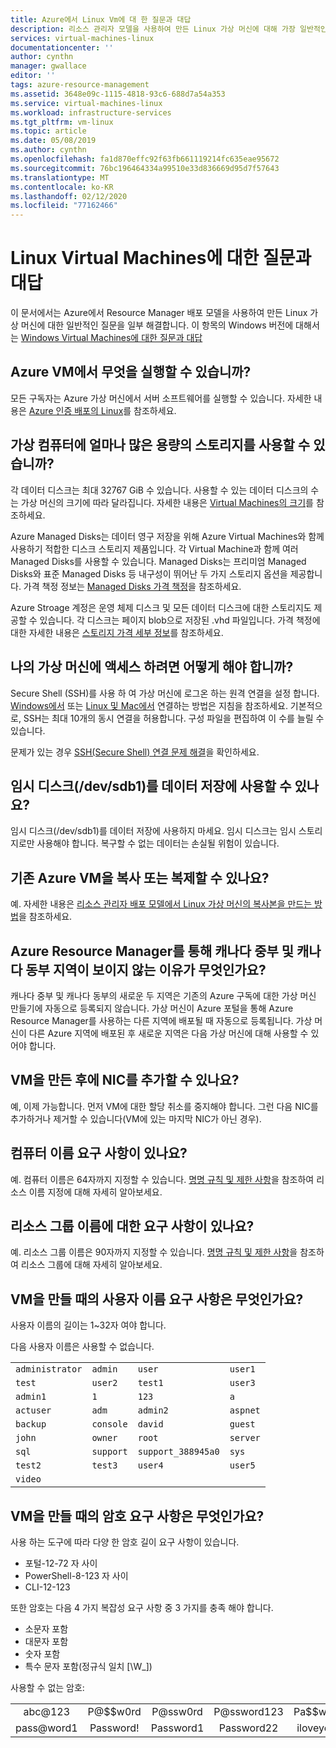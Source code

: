 ```yaml
---
title: Azure에서 Linux Vm에 대 한 질문과 대답
description: 리소스 관리자 모델을 사용하여 만든 Linux 가상 머신에 대해 가장 일반적인 질문 중 일부에 대한 답변을 제공합니다.
services: virtual-machines-linux
documentationcenter: ''
author: cynthn
manager: gwallace
editor: ''
tags: azure-resource-management
ms.assetid: 3648e09c-1115-4818-93c6-688d7a54a353
ms.service: virtual-machines-linux
ms.workload: infrastructure-services
ms.tgt_pltfrm: vm-linux
ms.topic: article
ms.date: 05/08/2019
ms.author: cynthn
ms.openlocfilehash: fa1d870effc92f63fb661119214fc635eae95672
ms.sourcegitcommit: 76bc196464334a99510e33d836669d95d7f57643
ms.translationtype: MT
ms.contentlocale: ko-KR
ms.lasthandoff: 02/12/2020
ms.locfileid: "77162466"
---
```

# <a name="frequently-asked-question-about-linux-virtual-machines"></a>Linux Virtual Machines에 대한 질문과 대답
이 문서에서는 Azure에서 Resource Manager 배포 모델을 사용하여 만든 Linux 가상 머신에 대한 일반적인 질문을 일부 해결합니다. 이 항목의 Windows 버전에 대해서는 [Windows Virtual Machines에 대한 질문과 대답](../windows/faq.md?toc=%2fazure%2fvirtual-machines%2fwindows%2ftoc.json)

## <a name="what-can-i-run-on-an-azure-vm"></a>Azure VM에서 무엇을 실행할 수 있습니까?
모든 구독자는 Azure 가상 머신에서 서버 소프트웨어를 실행할 수 있습니다. 자세한 내용은 [Azure 인증 배포의 Linux](endorsed-distros.md?toc=%2fazure%2fvirtual-machines%2flinux%2ftoc.json)를 참조하세요.

## <a name="how-much-storage-can-i-use-with-a-virtual-machine"></a>가상 컴퓨터에 얼마나 많은 용량의 스토리지를 사용할 수 있습니까?
각 데이터 디스크는 최대 32767 GiB 수 있습니다. 사용할 수 있는 데이터 디스크의 수는 가상 머신의 크기에 따라 달라집니다. 자세한 내용은 [Virtual Machines의 크기](sizes.md?toc=%2fazure%2fvirtual-machines%2flinux%2ftoc.json)를 참조하세요.

Azure Managed Disks는 데이터 영구 저장을 위해 Azure Virtual Machines와 함께 사용하기 적합한 디스크 스토리지 제품입니다. 각 Virtual Machine과 함께 여러 Managed Disks를 사용할 수 있습니다. Managed Disks는 프리미엄 Managed Disks와 표준 Managed Disks 등 내구성이 뛰어난 두 가지 스토리지 옵션을 제공합니다. 가격 책정 정보는 [Managed Disks 가격 책정](https://azure.microsoft.com/pricing/details/managed-disks)을 참조하세요.

Azure Stroage 계정은 운영 체제 디스크 및 모든 데이터 디스크에 대한 스토리지도 제공할 수 있습니다. 각 디스크는 페이지 blob으로 저장된 .vhd 파일입니다. 가격 책정에 대한 자세한 내용은 [스토리지 가격 세부 정보](https://azure.microsoft.com/pricing/details/storage/)를 참조하세요.

## <a name="how-can-i-access-my-virtual-machine"></a>나의 가상 머신에 액세스 하려면 어떻게 해야 합니까?
Secure Shell (SSH)를 사용 하 여 가상 머신에 로그온 하는 원격 연결을 설정 합니다. [Windows에서](ssh-from-windows.md?toc=%2fazure%2fvirtual-machines%2flinux%2ftoc.json) 또는 [Linux 및 Mac에서](mac-create-ssh-keys.md?toc=%2fazure%2fvirtual-machines%2flinux%2ftoc.json) 연결하는 방법은 지침을 참조하세요. 기본적으로, SSH는 최대 10개의 동시 연결을 허용합니다. 구성 파일을 편집하여 이 수를 늘릴 수 있습니다.

문제가 있는 경우 [SSH(Secure Shell) 연결 문제 해결](troubleshoot-ssh-connection.md?toc=%2fazure%2fvirtual-machines%2flinux%2ftoc.json)을 확인하세요.

## <a name="can-i-use-the-temporary-disk-devsdb1-to-store-data"></a>임시 디스크(/dev/sdb1)를 데이터 저장에 사용할 수 있나요?
임시 디스크(/dev/sdb1)를 데이터 저장에 사용하지 마세요. 임시 디스크는 임시 스토리지로만 사용해야 합니다. 복구할 수 없는 데이터는 손실될 위험이 있습니다.

## <a name="can-i-copy-or-clone-an-existing-azure-vm"></a>기존 Azure VM을 복사 또는 복제할 수 있나요?
예. 자세한 내용은 [리소스 관리자 배포 모델에서 Linux 가상 머신의 복사본을 만드는 방법](copy-vm.md?toc=%2fazure%2fvirtual-machines%2flinux%2ftoc.json)을 참조하세요.

## <a name="why-am-i-not-seeing-canada-central-and-canada-east-regions-through-azure-resource-manager"></a>Azure Resource Manager를 통해 캐나다 중부 및 캐나다 동부 지역이 보이지 않는 이유가 무엇인가요?
캐나다 중부 및 캐나다 동부의 새로운 두 지역은 기존의 Azure 구독에 대한 가상 머신 만들기에 자동으로 등록되지 않습니다. 가상 머신이 Azure 포털을 통해 Azure Resource Manager를 사용하는 다른 지역에 배포될 때 자동으로 등록됩니다. 가상 머신이 다른 Azure 지역에 배포된 후 새로운 지역은 다음 가상 머신에 대해 사용할 수 있어야 합니다.

## <a name="can-i-add-a-nic-to-my-vm-after-its-created"></a>VM을 만든 후에 NIC를 추가할 수 있나요?
예, 이제 가능합니다. 먼저 VM에 대한 할당 취소를 중지해야 합니다. 그런 다음 NIC를 추가하거나 제거할 수 있습니다(VM에 있는 마지막 NIC가 아닌 경우). 

## <a name="are-there-any-computer-name-requirements"></a>컴퓨터 이름 요구 사항이 있나요?
예. 컴퓨터 이름은 64자까지 지정할 수 있습니다. [명명 규칙 및 제한 사항](/azure/architecture/best-practices/resource-naming)을 참조하여 리소스 이름 지정에 대해 자세히 알아보세요.

## <a name="are-there-any-resource-group-name-requirements"></a>리소스 그룹 이름에 대한 요구 사항이 있나요?
예. 리소스 그룹 이름은 90자까지 지정할 수 있습니다. [명명 규칙 및 제한 사항](/azure/architecture/best-practices/resource-naming)을 참조하여 리소스 그룹에 대해 자세히 알아보세요.

## <a name="what-are-the-username-requirements-when-creating-a-vm"></a>VM을 만들 때의 사용자 이름 요구 사항은 무엇인가요?

사용자 이름의 길이는 1~32자 여야 합니다.

다음 사용자 이름은 사용할 수 없습니다.

| | | | |
|-----------------|-----------|--------------------|----------|
| `administrator` | `admin`   | `user`             | `user1`  |
| `test`          | `user2`   | `test1`            | `user3`  |
| `admin1`        | `1`       | `123`              | `a`      |
| `actuser`       | `adm`     | `admin2`           | `aspnet` |
| `backup`        | `console` | `david`            | `guest`  |
| `john`          | `owner`   | `root`             | `server` |
| `sql`           | `support` | `support_388945a0` | `sys`    |
| `test2`         | `test3`   | `user4`            | `user5`  |
| `video`         |

## <a name="what-are-the-password-requirements-when-creating-a-vm"></a>VM을 만들 때의 암호 요구 사항은 무엇인가요?

사용 하는 도구에 따라 다양 한 암호 길이 요구 사항이 있습니다.
 - 포털-12-72 자 사이
 - PowerShell-8-123 자 사이
 - CLI-12-123
 

또한 암호는 다음 4 가지 복잡성 요구 사항 중 3 가지를 충족 해야 합니다.

* 소문자 포함
* 대문자 포함
* 숫자 포함
* 특수 문자 포함(정규식 일치 [\W_])

사용할 수 없는 암호:

<table>
    <tr>
        <td style="text-align:center">abc@123</td>
        <td style="text-align:center">P@$$w0rd</td>
        <td style="text-align:center">P@ssw0rd</td>
        <td style="text-align:center">P@ssword123</td>
        <td style="text-align:center">Pa$$word</td>
    </tr>
    <tr>
        <td style="text-align:center">pass@word1</td>
        <td style="text-align:center">Password!</td>
        <td style="text-align:center">Password1</td>
        <td style="text-align:center">Password22</td>
        <td style="text-align:center">iloveyou!</td>
    </tr>
</table>
